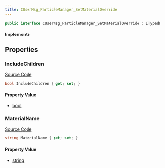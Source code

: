 ```yaml
---
title: CUserMsg_ParticleManager_SetMaterialOverride
---
```


```csharp
public interface CUserMsg_ParticleManager_SetMaterialOverride : ITypedProtobuf<CUserMsg_ParticleManager_SetMaterialOverride>, INativeHandle
```

#### Implements

## Properties

### IncludeChildren

[Source Code](https://github.com/swiftly-solution/swiftlys2/blob/beta/managed/src/SwiftlyS2.Generated/Protobufs/Interfaces/CUserMsg_ParticleManager_SetMaterialOverride.cs#L16)

```csharp
bool IncludeChildren { get; set; }
```

#### Property Value

- [bool](https://learn.microsoft.com/dotnet/api/system.boolean)

### MaterialName

[Source Code](https://github.com/swiftly-solution/swiftlys2/blob/beta/managed/src/SwiftlyS2.Generated/Protobufs/Interfaces/CUserMsg_ParticleManager_SetMaterialOverride.cs#L13)

```csharp
string MaterialName { get; set; }
```

#### Property Value

- [string](https://learn.microsoft.com/dotnet/api/system.string)

